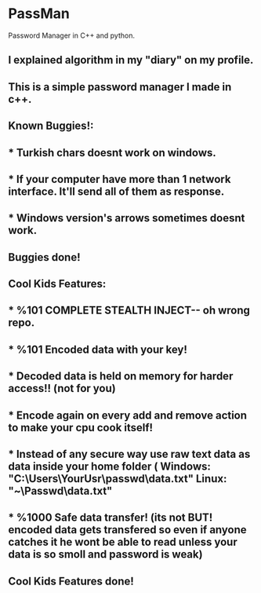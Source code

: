 # PassMan
Password Manager in C++ and python.
<h2>I explained algorithm in my "diary" on my profile.<h2>
This is a simple password manager I made in c++.<h2>
Known Buggies!:<h2>
* Turkish chars doesnt work on windows.<h2>
* If your computer have more than 1 network interface. It'll send all of them as response.<h2>
* Windows version's arrows sometimes doesnt work.<h2>
Buggies done!</h2><h2>
<h2>Cool Kids Features:<h2>
* %101 COMPLETE STEALTH INJECT-- oh wrong repo.<h2>
* %101 Encoded data with your key!<h2>
* Decoded data is held on memory for harder access!! (not for you)<h2>
* Encode again on every add and remove action to make your cpu cook itself!<h2>
* Instead of any secure way use raw text data as data inside your home folder ( Windows: "C:\Users\YourUsr\passwd\data.txt" Linux: "~\Passwd\data.txt"<h2>
* %1000 Safe data transfer! (its not BUT! encoded data gets transfered so even if anyone catches it he wont be able to read unless your data is so smoll and password is weak)<h2>
<h2>Cool Kids Features done!</h2>
